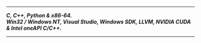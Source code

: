 -------------------
___C, C++, Python & x86-64.___      
___Win32 / Windows NT, Visual Studio, Windows SDK, LLVM, NVIDIA CUDA & Intel oneAPI C/C++.___    

-------------------
